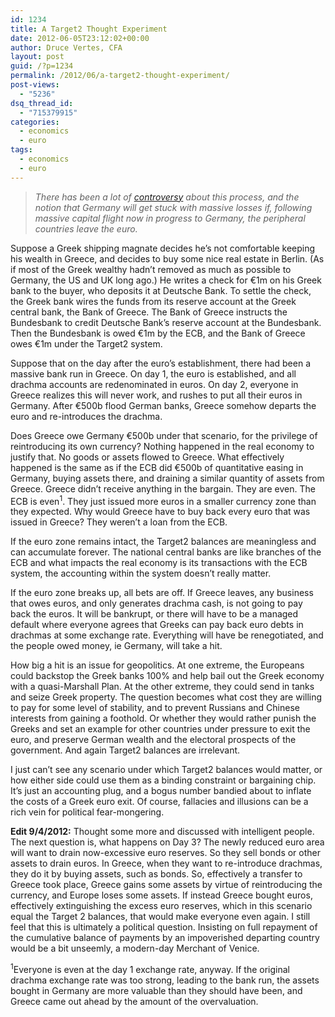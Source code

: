 ```yaml
---
id: 1234
title: A Target2 Thought Experiment
date: 2012-06-05T23:12:02+00:00
author: Druce Vertes, CFA
layout: post
guid: /?p=1234
permalink: /2012/06/a-target2-thought-experiment/
post-views:
  - "5236"
dsq_thread_id:
  - "715379915"
categories:
  - economics
  - euro
tags:
  - economics
  - euro
---
```

> *There has been a lot of [controversy](http://economicsintelligence.com/2012/03/15/the-bundesbank-and-target2-the-about-face-that-wasnt/) about this process, and the notion that Germany will get stuck with massive losses if, following massive capital flight now in progress to Germany, the peripheral countries leave the euro.*
<!--more-->
Suppose a Greek shipping magnate decides he’s not comfortable keeping his wealth in Greece, and decides to buy some nice real estate in Berlin. (As if most of the Greek wealthy hadn’t removed as much as possible to Germany, the US and UK long ago.) He writes a check for &euro;1m on his Greek bank to the buyer, who deposits it at Deutsche Bank. To settle the check, the Greek bank wires the funds from its reserve account at the Greek central bank, the Bank of Greece. The Bank of Greece instructs the Bundesbank to credit Deutsche Bank’s reserve account at the Bundesbank. Then the Bundesbank is owed &euro;1m by the ECB, and the Bank of Greece owes &euro;1m under the Target2 system.

Suppose that on the day after the euro’s establishment, there had been a massive bank run in Greece. On day 1, the euro is established, and all drachma accounts are redenominated in euros. On day 2, everyone in Greece realizes this will never work, and rushes to put all their euros in Germany. After &euro;500b flood German banks, Greece somehow departs the euro and re-introduces the drachma. 

Does Greece owe Germany &euro;500b under that scenario, for the privilege of reintroducing its own currency? Nothing happened in the real economy to justify that. No goods or assets flowed to Greece. What effectively happened is the same as if the ECB did &euro;500b of quantitative easing in Germany, buying assets there, and draining a similar quantity of assets from Greece. Greece didn’t receive anything in the bargain. They are even. The ECB is even<sup>1</sup>. They just issued more euros in a smaller currency zone than they expected. Why would Greece have to buy back every euro that was issued in Greece? They weren’t a loan from the ECB.

If the euro zone remains intact, the Target2 balances are meaningless and can accumulate forever. The national central banks are like branches of the ECB and what impacts the real economy is its transactions with the ECB system, the accounting within the system doesn’t really matter. 

If the euro zone breaks up, all bets are off. If Greece leaves, any business that owes euros, and only generates drachma cash, is not going to pay back the euros. It will be bankrupt, or there will have to be a managed default where everyone agrees that Greeks can pay back euro debts in drachmas at some exchange rate. Everything will have be renegotiated, and the people owed money, ie Germany, will take a hit. 

How big a hit is an issue for geopolitics. At one extreme, the Europeans could backstop the Greek banks 100% and help bail out the Greek economy with a quasi-Marshall Plan. At the other extreme, they could send in tanks and seize Greek property. The question becomes what cost they are willing to pay for some level of stability, and to prevent Russians and Chinese interests from gaining a foothold. Or whether they would rather punish the Greeks and set an example for other countries under pressure to exit the euro, and preserve German wealth and the electoral prospects of the government. And again Target2 balances are irrelevant.

I just can’t see any scenario under which Target2 balances would matter, or how either side could use them as a binding constraint or bargaining chip. It’s just an accounting plug, and a bogus number bandied about to inflate the costs of a Greek euro exit. Of course, fallacies and illusions can be a rich vein for political fear-mongering.

**Edit 9/4/2012:** Thought some more and discussed with intelligent people. The next question is, what happens on Day 3? The newly reduced euro area will want to drain now-excessive euro reserves. So they sell bonds or other assets to drain euros. In Greece, when they want to re-introduce drachmas, they do it by buying assets, such as bonds. So, effectively a transfer to Greece took place, Greece gains some assets by virtue of reintroducing the currency, and Europe loses some assets. If instead Greece bought euros, effectively extinguishing the excess euro reserves, which in this scenario equal the Target 2 balances, that would make everyone even again. I still feel that this is ultimately a political question. Insisting on full repayment of the cumulative balance of payments by an impoverished departing country would be a bit unseemly, a modern-day Merchant of Venice.

<sup>1</sup>Everyone is even at the day 1 exchange rate, anyway. If the original drachma exchange rate was too strong, leading to the bank run, the assets bought in Germany are more valuable than they should have been, and Greece came out ahead by the amount of the overvaluation.
